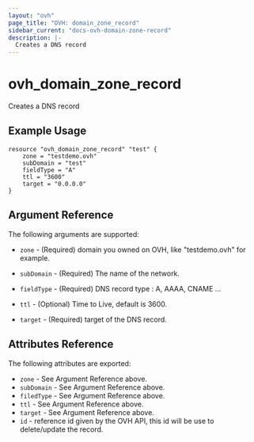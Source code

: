 ```yaml
---
layout: "ovh"
page_title: "OVH: domain_zone_record"
sidebar_current: "docs-ovh-domain-zone-record"
description: |-
  Creates a DNS record
---
```


# ovh_domain_zone_record

Creates a DNS record

## Example Usage

```
resource "ovh_domain_zone_record" "test" {
    zone = "testdemo.ovh"
    subDomain = "test"
    fieldType = "A"
    ttl = "3600"
    target = "0.0.0.0"
}
```

## Argument Reference

The following arguments are supported:

* `zone` - (Required) domain you owned on OVH, like "testdemo.ovh" for example.

* `subDomain` - (Required) The name of the network.

* `fieldType` - (Required) DNS record type : A, AAAA, CNAME ...

* `ttl` - (Optional) Time to Live, default is 3600.

* `target` - (Required) target of the DNS record.

## Attributes Reference

The following attributes are exported:

* `zone` - See Argument Reference above.
* `subDomain` - See Argument Reference above.
* `filedType` - See Argument Reference above.
* `ttl` - See Argument Reference above.
* `target` - See Argument Reference above.
* `id` - reference id given by the OVH API, 
    this id will be use to delete/update the record.
